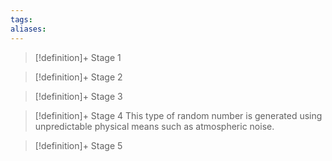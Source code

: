 ```yaml
---
tags:
aliases:
---
```


> [!definition]+ Stage 1
>

> [!definition]+ Stage 2
>

> [!definition]+ Stage 3
>

> [!definition]+ Stage 4
> This type of random number is generated using unpredictable physical means such as atmospheric noise.

> [!definition]+ Stage 5
>




